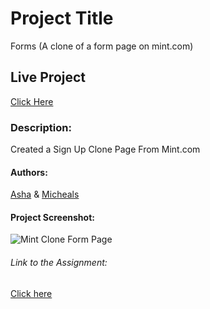 # Project Title
Forms (A clone of a form page on mint.com)

## Live Project
[Click Here](https://marvellousubani.github.io/FORMS/)

### Description: 
Created a Sign Up Clone Page From Mint.com

#### Authors:
[Asha](https://github.com/Ashah15) &
[Micheals](https://github.com/MarvellousUbani)

#### Project Screenshot:

![Mint Clone Form Page](https://user-images.githubusercontent.com/17970203/62873782-e2e3fb00-bd17-11e9-9f17-c05a137899e1.png)

###### Link to the Assignment:
[Click here](theodinproject.com/courses/ruby-on-rails/lessons/forms)
